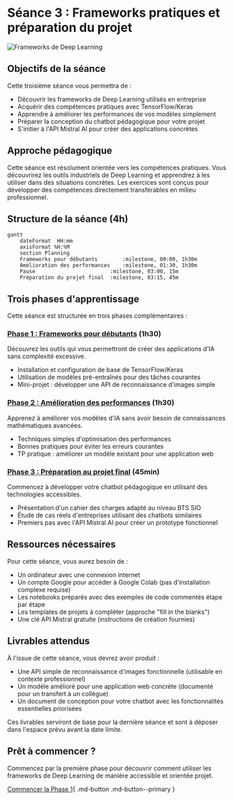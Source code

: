 # Séance 3 : Frameworks pratiques et préparation du projet

![Frameworks de Deep Learning](https://images.unsplash.com/photo-1639322537504-6427a16b0a28?auto=format&fit=crop&q=80&w=1000&h=300)

## Objectifs de la séance

Cette troisième séance vous permettra de :

- Découvrir les frameworks de Deep Learning utilisés en entreprise
- Acquérir des compétences pratiques avec TensorFlow/Keras
- Apprendre à améliorer les performances de vos modèles simplement
- Préparer la conception du chatbot pédagogique pour votre projet
- S'initier à l'API Mistral AI pour créer des applications concrètes

## Approche pédagogique

Cette séance est résolument orientée vers les compétences pratiques. Vous découvrirez les outils industriels de Deep Learning et apprendrez à les utiliser dans des situations concrètes. Les exercices sont conçus pour développer des compétences directement transférables en milieu professionnel.

## Structure de la séance (4h)

```mermaid
gantt
    dateFormat  HH:mm
    axisFormat %H:%M
    section Planning
    Frameworks pour débutants        :milestone, 00:00, 1h30m
    Amélioration des performances    :milestone, 01:30, 1h30m
    Pause                        :milestone, 03:00, 15m
    Préparation du projet final  :milestone, 03:15, 45m
```

## Trois phases d'apprentissage

Cette séance est structurée en trois phases complémentaires :

### [Phase 1 : Frameworks pour débutants](partie1-frameworks-debutants.md) (1h30)

Découvrez les outils qui vous permettront de créer des applications d'IA sans complexité excessive.

- Installation et configuration de base de TensorFlow/Keras
- Utilisation de modèles pré-entraînés pour des tâches courantes
- Mini-projet : développer une API de reconnaissance d'images simple

### [Phase 2 : Amélioration des performances](partie2-amelioration.md) (1h30)

Apprenez à améliorer vos modèles d'IA sans avoir besoin de connaissances mathématiques avancées.

- Techniques simples d'optimisation des performances
- Bonnes pratiques pour éviter les erreurs courantes
- TP pratique : améliorer un modèle existant pour une application web

### [Phase 3 : Préparation au projet final](partie3-preparation-projet.md) (45min)

Commencez à développer votre chatbot pédagogique en utilisant des technologies accessibles.

- Présentation d'un cahier des charges adapté au niveau BTS SIO
- Étude de cas réels d'entreprises utilisant des chatbots similaires
- Premiers pas avec l'API Mistral AI pour créer un prototype fonctionnel

## Ressources nécessaires

Pour cette séance, vous aurez besoin de :

- Un ordinateur avec une connexion internet
- Un compte Google pour accéder à Google Colab (pas d'installation complexe requise)
- Les notebooks préparés avec des exemples de code commentés étape par étape
- Les templates de projets à compléter (approche "fill in the blanks")
- Une clé API Mistral gratuite (instructions de création fournies)

## Livrables attendus

À l'issue de cette séance, vous devrez avoir produit :

- Une API simple de reconnaissance d'images fonctionnelle (utilisable en contexte professionnel)
- Un modèle amélioré pour une application web concrète (documenté pour un transfert à un collègue)
- Un document de conception pour votre chatbot avec les fonctionnalités essentielles priorisées

Ces livrables serviront de base pour la dernière séance et sont à déposer dans l'espace prévu avant la date limite.

## Prêt à commencer ?

Commencez par la première phase pour découvrir comment utiliser les frameworks de Deep Learning de manière accessible et orientée projet.

[Commencer la Phase 1](partie1-frameworks-debutants.md){ .md-button .md-button--primary }
```

